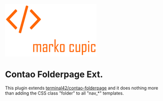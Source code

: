 ![Alt text](docs/logo.png?raw=true "logo")


# Contao Folderpage Ext.

This plugin extends [terminal42/contao-folderpage](https://github.com/terminal42/contao-folderpage) 
 and it does nothing more than adding the CSS class "folder" to all "nav_*" templates.
